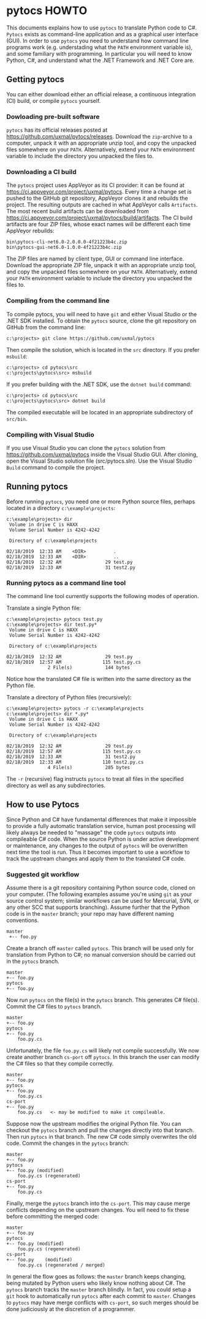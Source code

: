 # pytocs HOWTO

This documents explains how to use `pytocs` to translate Python code to C#. `Pytocs` exists as command-line application and as a graphical user interface (GUI). In order to use `pytocs` you need to understand how command line programs work (e.g. understading what the `PATH` environment variable is), and some familiary with programming. In particular you will need to know Python, C#, and understand what the .NET Framework and .NET Core are.

## Getting pytocs
You can either download either an official release, a continuous integration (CI) build, or compile `pytocs` yourself.

### Dowloading pre-built software
`pytocs` has its official releases posted at https://github.com/uxmal/pytocs/releases. Download the `zip`-archive to a computer, unpack it with an appropriate unzip tool, and copy the unpacked files somewhere on your `PATH`. Alternatively, extend your `PATH` environment variable to include the directory you unpacked the files to.

### Downloading a CI build
The `pytocs` project uses AppVeyor as its CI provider: it can be found at https://ci.appveyor.com/project/uxmal/pytocs. Every time a change set is pushed to the GitHub git repository, AppVeyor clones it and rebuilds the project. The resulting outputs are cached in what AppVeyor calls `Artifacts`. The most recent build artifacts can be downloaded from https://ci.appveyor.com/project/uxmal/pytocs/build/artifacts. The CI build artifacts are four ZIP files, whose exact names will be different each time AppVeyor rebuilds:
```
bin\pytocs-cli-net6.0-2.0.0.0-4f21223b4c.zip
bin\pytocs-gui-net6.0-1.0.0-4f21223b4c.zip
```
The ZIP files are named by client type, GUI or command line interface. Download the appropriate ZIP file, unpack it with an appropriate unzip tool, and copy the unpacked files somewhere on your `PATH`. Alternatively, extend your `PATH` environment variable to include the directory you unpacked the files to.

### Compiling from the command line
To compile pytocs, you will need to have `git` and either Visual Studio or the .NET SDK installed. To obtain the `pytocs` source, clone the git repository on GitHub from the command line:
```
c:\projects> git clone https://github.com/uxmal/pytocs
```
Then compile the solution, which is located in the `src` directory. If you prefer `msbuild`:
```
c:\projects> cd pytocs\src
c:\projects\pytocs\src> msbuild
```
If you prefer building with the .NET SDK, use the `dotnet build` command:
```
c:\projects> cd pytocs\src
c:\projects\pytocs\src> dotnet build
```
The compiled executable will be located in an appropriate subdirectory of `src/bin`. 

### Compiling with Visual Studio
If you use Visual Studio you can clone the `pytocs` solution from https://github.com/uxmal/pytocs inside the Visual Studio GUI. After cloning, open the Visual Studio solution file (src/pytocs.sln). Use the Visual Studio `Build` command to compile the project. 

## Running pytocs

Before running `pytocs`, you need one or more Python source files, perhaps located in a directory `c:\example\projects`:
```
c:\example\projects> dir
 Volume in drive C is HAXX
 Volume Serial Number is 4242-4242

 Directory of c:\example\projects

02/18/2019  12:33 AM    <DIR>          .
02/18/2019  12:33 AM    <DIR>          ..
02/18/2019  12:32 AM                29 test.py
02/18/2019  12:33 AM                31 test2.py
```

### Running pytocs as a command line tool
The command line tool currently supports the following modes of operation.

Translate a single Python file:
```
c:\example\projects> pytocs test.py
c:\example\projects> dir test.py*
 Volume in drive C is HAXX
 Volume Serial Number is 4242-4242

 Directory of c:\example\projects

02/18/2019  12:32 AM                29 test.py
02/18/2019  12:57 AM               115 test.py.cs
               2 File(s)            144 bytes
```
Notice how the translated C# file is written into the same directory as the Python file.

Translate a directory of Python files (recursively):
```
c:\example\projects> pytocs -r c:\example\projects
c:\example\projects> dir *.py*
 Volume in drive C is HAXX
 Volume Serial Number is 4242-4242

 Directory of c:\example\projects

02/18/2019  12:32 AM                29 test.py
02/18/2019  12:57 AM               115 test.py.cs
02/18/2019  12:33 AM                31 test2.py
02/18/2019  12:33 AM               110 test2.py.cs
               4 File(s)            285 bytes
```
The `-r` (recursive) flag instructs `pytocs` to treat all files in the specified directory as well as any subdirectories.

## How to use Pytocs
Since Python and C# have fundamental differences that make it impossible to provide a fully automatic translation service, human post processing will likely always be needed to "massage" the code `pytocs` outputs into compileable C# code. When the source Python is under active development or maintenance, any changes to the output of `pytocs` will be overwritten next time the tool is run. Thus it becomes important to use a workflow to track the upstream changes and apply them to the translated C# code.

### Suggested git workflow
Assume there is a git repository containing Python source code, cloned on your computer. (The following examples assume you're using `git` as your source control system; similar workflows can be used for Mercurial, SVN, or any other SCC that supports branching). Assume further that the Python code is in the `master` branch; your repo may have different naming conventions.

```
master 
 +-- foo.py
```

Create a branch off `master` called `pytocs`. This branch will be used only for translation from Python to C#; no manual conversion should be carried out in the `pytocs` branch.
```
master
+-- foo.py
pytocs
+-- foo.py
```
Now run `pytocs` on the file(s) in the `pytocs` branch. This generates C# file(s). Commit the C#
files to `pytocs` branch.
```
master
+-- foo.py
pytocs
+-- foo.py
    foo.py.cs
```
Unfortunately, the file `foo.py.cs` will likely not compile successfully. We now create another branch `cs-port` off `pytocs`. In this branch the user can modify the C# files so that they compile correctly.
```
master
+-- foo.py
pytocs
+-- foo.py
    foo.py.cs
cs-port
+-- foo.py
    foo.py.cs   <- may be modified to make it compileable.
```
Suppose now the upstream modifies the original Python file. You can checkout the `pytocs` branch and pull the changes directly into that branch. Then run `pytocs` in that branch. The new C# code simply overwrites the old code. Commit the changes in the `pytocs` branch:
```
master
+-- foo.py
pytocs
+-- foo.py (modified)
    foo.py.cs (regenerated)
cs-port
+-- foo.py
    foo.py.cs
```
Finally, merge the `pytocs` branch into the `cs-port`. This may cause merge conflicts depending on the upstream changes. You will need to fix these before committing the merged code:
```
master
+-- foo.py
pytocs
+-- foo.py (modified)
    foo.py.cs (regenerated)
cs-port
+-- foo.py    (modified)
    foo.py.cs (regenerated / merged)
```
In general the flow goes as follows: the `master` branch keeps changing, being mutated by Python users who likely know nothing about C#. The `pytocs` branch tracks the `master` branch blindly. In fact, you could setup a `git` hook to automatically run `pytocs` after each commit to `master`. Changes to `pytocs` may have merge conflicts with `cs-port`, so such merges should be done judiciously at the discretion of a programmer.
